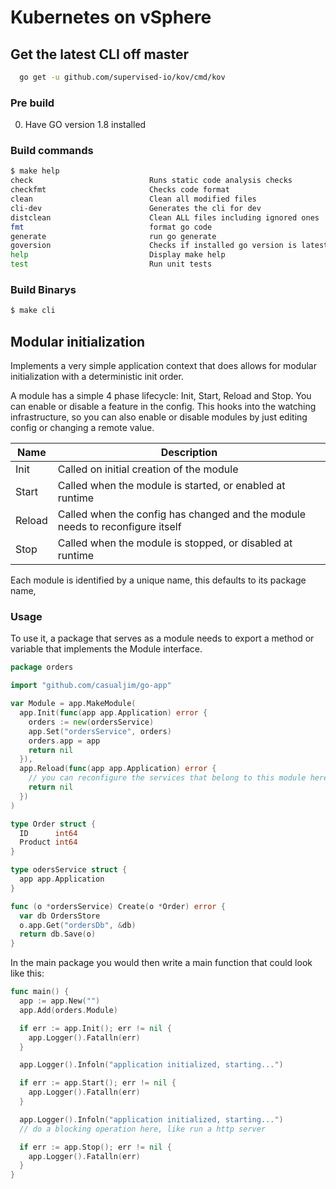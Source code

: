 # Kubernetes on vSphere


## Get the latest CLI off master 

```sh
  go get -u github.com/supervised-io/kov/cmd/kov
```

### Pre build

0. Have GO version 1.8 installed

### Build commands

```sh
$ make help
check                          Runs static code analysis checks
checkfmt                       Checks code format
clean                          Clean all modified files
cli-dev                        Generates the cli for dev
distclean                      Clean ALL files including ignored ones
fmt                            format go code
generate                       run go generate
goversion                      Checks if installed go version is latest
help                           Display make help
test                           Run unit tests
```

### Build Binarys

```sh
$ make cli
```

## Modular initialization

Implements a very simple application context that does allows for modular initialization with a deterministic init order.

A module has a simple 4 phase lifecycle: Init, Start, Reload and Stop. You can enable or disable a feature in the config.
This hooks into the watching infrastructure, so you can also enable or disable modules by just editing config or changing a remote value.

Name | Description
-----|------------
Init | Called on initial creation of the module
Start | Called when the module is started, or enabled at runtime
Reload | Called when the config has changed and the module needs to reconfigure itself
Stop | Called when the module is stopped, or disabled at runtime

Each module is identified by a unique name, this defaults to its package name, 

### Usage

To use it, a package that serves as a module needs to export a method or variable that implements the Module interface.

```go
package orders

import "github.com/casualjim/go-app"

var Module = app.MakeModule(
  app.Init(func(app app.Application) error {
    orders := new(ordersService)
    app.Set("ordersService", orders)
    orders.app = app 
    return nil
  }),
  app.Reload(func(app app.Application) error {
    // you can reconfigure the services that belong to this module here
    return nil
  })
)

type Order struct {
  ID      int64
  Product int64
}

type odersService struct {
  app app.Application
}

func (o *ordersService) Create(o *Order) error {
  var db OrdersStore
  o.app.Get("ordersDb", &db)  
  return db.Save(o)
}
```

In the main package you would then write a main function that could look like this:

```go
func main() {
  app := app.New("")
  app.Add(orders.Module)

  if err := app.Init(); err != nil {
    app.Logger().Fatalln(err)
  }

  app.Logger().Infoln("application initialized, starting...")

  if err := app.Start(); err != nil {
    app.Logger().Fatalln(err)
  }

  app.Logger().Infoln("application initialized, starting...")
  // do a blocking operation here, like run a http server

  if err := app.Stop(); err != nil {
    app.Logger().Fatalln(err)
  }
}
```
